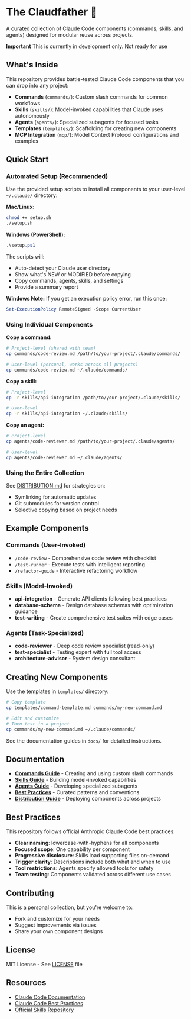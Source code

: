 # The Claudfather 🎩

A curated collection of Claude Code components (commands, skills, and agents) designed for modular reuse across projects.

**Important** This is currently in development only. Not ready for use

## What's Inside

This repository provides battle-tested Claude Code components that you can drop into any project:

- **Commands** (`commands/`): Custom slash commands for common workflows
- **Skills** (`skills/`): Model-invoked capabilities that Claude uses autonomously
- **Agents** (`agents/`): Specialized subagents for focused tasks
- **Templates** (`templates/`): Scaffolding for creating new components
- **MCP Integration** (`mcp/`): Model Context Protocol configurations and examples

## Quick Start

### Automated Setup (Recommended)

Use the provided setup scripts to install all components to your user-level `~/.claude/` directory:

**Mac/Linux:**
```bash
chmod +x setup.sh
./setup.sh
```

**Windows (PowerShell):**
```powershell
.\setup.ps1
```

The scripts will:
- Auto-detect your Claude user directory
- Show what's NEW or MODIFIED before copying
- Copy commands, agents, skills, and settings
- Provide a summary report

**Windows Note:** If you get an execution policy error, run this once:
```powershell
Set-ExecutionPolicy RemoteSigned -Scope CurrentUser
```

### Using Individual Components

**Copy a command:**
```bash
# Project-level (shared with team)
cp commands/code-review.md /path/to/your-project/.claude/commands/

# User-level (personal, works across all projects)
cp commands/code-review.md ~/.claude/commands/
```

**Copy a skill:**
```bash
# Project-level
cp -r skills/api-integration /path/to/your-project/.claude/skills/

# User-level
cp -r skills/api-integration ~/.claude/skills/
```

**Copy an agent:**
```bash
# Project-level
cp agents/code-reviewer.md /path/to/your-project/.claude/agents/

# User-level
cp agents/code-reviewer.md ~/.claude/agents/
```

### Using the Entire Collection

See [DISTRIBUTION.md](DISTRIBUTION.md) for strategies on:
- Symlinking for automatic updates
- Git submodules for version control
- Selective copying based on project needs

## Example Components

### Commands (User-Invoked)
- `/code-review` - Comprehensive code review with checklist
- `/test-runner` - Execute tests with intelligent reporting
- `/refactor-guide` - Interactive refactoring workflow

### Skills (Model-Invoked)
- **api-integration** - Generate API clients following best practices
- **database-schema** - Design database schemas with optimization guidance
- **test-writing** - Create comprehensive test suites with edge cases

### Agents (Task-Specialized)
- **code-reviewer** - Deep code review specialist (read-only)
- **test-specialist** - Testing expert with full tool access
- **architecture-advisor** - System design consultant

## Creating New Components

Use the templates in `templates/` directory:

```bash
# Copy template
cp templates/command-template.md commands/my-new-command.md

# Edit and customize
# Then test in a project
cp commands/my-new-command.md ~/.claude/commands/
```

See the documentation guides in `docs/` for detailed instructions.

## Documentation

- **[Commands Guide](docs/commands-guide.md)** - Creating and using custom slash commands
- **[Skills Guide](docs/skills-guide.md)** - Building model-invoked capabilities
- **[Agents Guide](docs/agents-guide.md)** - Developing specialized subagents
- **[Best Practices](docs/best-practices.md)** - Curated patterns and conventions
- **[Distribution Guide](DISTRIBUTION.md)** - Deploying components across projects

## Best Practices

This repository follows official Anthropic Claude Code best practices:

- **Clear naming**: lowercase-with-hyphens for all components
- **Focused scope**: One capability per component
- **Progressive disclosure**: Skills load supporting files on-demand
- **Trigger clarity**: Descriptions include both what and when to use
- **Tool restrictions**: Agents specify allowed tools for safety
- **Team testing**: Components validated across different use cases

## Contributing

This is a personal collection, but you're welcome to:
- Fork and customize for your needs
- Suggest improvements via issues
- Share your own component designs

## License

MIT License - See [LICENSE](LICENSE) file

## Resources

- [Claude Code Documentation](https://docs.claude.com/en/docs/claude-code/overview)
- [Claude Code Best Practices](https://www.anthropic.com/engineering/claude-code-best-practices)
- [Official Skills Repository](https://github.com/anthropics/skills)
